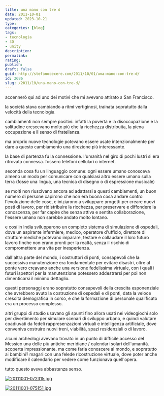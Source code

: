 ```yaml
---
title: una mano con tre d
date: 2011-10-01
updated: 2023-10-21
type: 
categories: [blog]
tags:
- tecnologia
- 3D
- unity
description: 
permalink: 
rating: 
publish: 
draft: false
guid: http://stefanocecere.com/2011/10/01/una-mano-con-tre-d/
id: 2686
slug: /2011/10/una-mano-con-tre-d/
---
```


accennerò qui ad uno dei motivi che mi avevano attirato a San Francisco.

la società stava cambiando a ritmi vertiginosi, trainata sopratutto dalla velocità della tecnologia.
  
cambiamenti non sempre positivi. infatti la povertà e la disoccupazione e la solitudine crescevano molto più che la ricchezza distribuita, la piena occupazione e il senso di fratellanza.

ma proprio nuove tecnologie potevano essere usate intenzionalmente per dare a questo cambiamento una direzione più interessante.

la base di partenza fu la connessione. l'umanità nel giro di pochi lustri si era ritrovata connessa. fossero telefoni cellulari o internet.
  
seconda cosa fu un linguaggio comune: ogni essere umano conosceva almeno un modo per comunicare con qualsiasi altro essere umano sulla terra (fosse una lingua, una tecnica di disegno o di espressione musicale)

se molti non riuscivano ancora ad adattarsi a questi cambiamenti, un buon numero di persone capirono che non era buona cosa andare contro l'evoluzione delle cose, e iniziarono a sviluppare progetti per creare nuovi posti di lavoro, per ridistribuire la ricchezza, per preservare e diffondere la conoscenza, per far capire che senza attiva e sentita collaborazione, l'essere umano non sarebbe andato molto lontano.

e cosí in India svilupparono un completo sistema di simulazione di ospedali, dove un aspirante infermiere, medico, operatore d'ufficio, direttore di strutture mediche potevano imparare, testare e collaudare il loro futuro lavoro finche non erano pronti per la realtá, senza il rischio di compromettere una vita per inesperienza.

dall'altra parte del mondo, i costruttori di ponti, consapevoli che la successiva manutenzione era fondamentale per evitare disastri, oltre al ponte vero creavano anche una versione fedelissima virtuale, con i quali i futuri ispettori per la manutenzione potessero addestrarsi per poi non dimenticarsi il minimo dettaglio.

questi personaggi erano sopratutto consapevoli della crescita esponenziale che avrebbero avuto la costruzione di ospedali e di ponti, data la veloce crescita demografica in corso, e che la formazione di personale qualificato era un processo complesso.

altri gruppi di studio usavano gli spunti fino allora usati nei videogiochi solo per divertimento per simulare scenari di sviluppo urbano, e quindi valutare coadiuvati da fedeli rappresenzazioni virtuali e intelligenza artificiale, dove conveniva costruire nuovi treni, viabilitá, spazi residenziali o di lavoro.

alcuni archeologi avevano trovato in un punto di difficile accesso del Messico una delle più antiche meridiane / calendari solari dell'umanitá. scoperta impressionante. ma come farla conoscere al mondo, e sopratutto ai bambini? magari con una felede ricostruzione virtuale, dove poter anche modificare il calendario per vedere come funzionava quell'opera.

tutto questo aveva abbastanza senso.

[<img src="http://stefanocecere.com/wp-content/uploads/sites/3/2011/10/20111001-072315.jpg" alt="20111001-072315.jpg" class="alignnone size-full" />](http://stefanocecere.com/wp-content/uploads/sites/3/2011/10/20111001-072315.jpg)

[<img src="http://stefanocecere.com/wp-content/uploads/sites/3/2011/10/20111001-075151.jpg" alt="20111001-075151.jpg" class="alignnone size-full" />](http://stefanocecere.com/wp-content/uploads/sites/3/2011/10/20111001-075151.jpg)